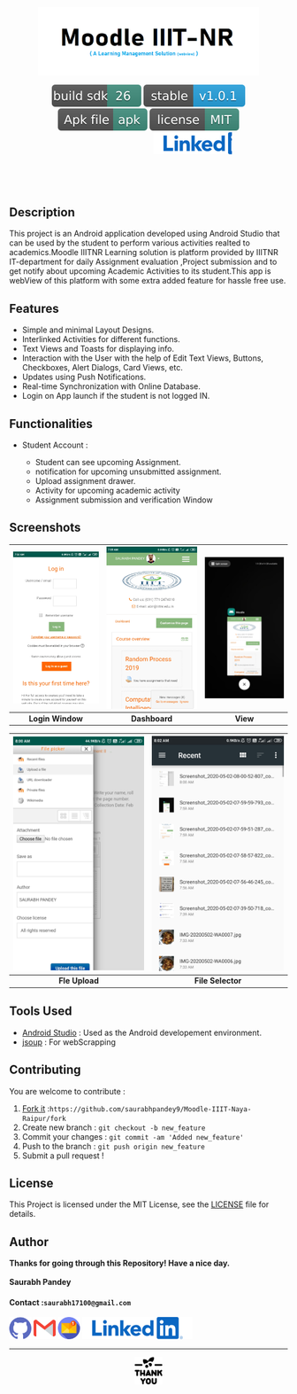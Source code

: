 <p align="center"><img src="Screenshot/icons/logo.png" width="400"></p>
<p align="center">
<a href=""><img src="Screenshot/icons/build.svg" target="_blank" alt="Build Status"></a>
<a href="https://github.com/saurabhpandey9/Moodle-IIIT-Naya-Raipur-App"><img src="Screenshot/icons/stable.svg" target="_blank" alt="Latest Stable Version"></a>
<a href="Screenshots/Moodle IIITNR.apk" target="_blank"><img src="Screenshot/icons/apk.svg" alt="Apk"><a>
<a href="LICENSE"><img src="Screenshot/icons/license.svg" alt="License"><a>
<br>
<marquee width="60%"height="100px" behavior="alternate" onmouseover="this.stop();" onmouseout="this.start();">
<a href="https://www.linkedin.com/in/saurabh17100" target="_blank"><img src="Screenshot/icons/linkedin.svg" alt="Linkedin"></a></marquee>

</p>

## Description #

This project is an Android application developed using Android Studio that can be used by the student to perform various activities realted to academics.Moodle IIITNR Learning solution is platform provided by IIITNR IT-department for daily Assignment evaluation ,Project submission and to get notify about upcoming Academic Activities to its student.This app is webView  of this platform with some extra added feature for hassle free use.

## Features
* Simple and minimal Layout Designs.
* Interlinked Activities for different functions.
* Text Views and Toasts for displaying info.
* Interaction with the User with the help of Edit Text Views, Buttons, Checkboxes, Alert Dialogs, Card Views, etc.
* Updates using Push Notifications.
* Real-time Synchronization with Online Database.
* Login on App launch if the student is not logged IN.

## Functionalities
* Student Account :

  * Student can see upcoming Assignment.
  * notification for upcoming unsubmitted assignment.
  * Upload assignment drawer.
  * Activity for upcoming academic activity
  * Assignment submission and verification Window
  

## Screenshots

|<img src=Screenshot/Screenshot_2020-05-02-07-58-57-822_com.iiitnr.iiitnrlibraryapp.jpg width="267">|<img src=Screenshot/Screenshot_2020-05-02-07-59-51-287_com.iiitnr.iiitnrlibraryapp.jpg width="267">|<img src=Screenshot/Screenshot_2020-05-02-07-59-59-793_com.android.systemui.jpg width="267">|
|:--:|:--:|:--:|
|**Login Window**|**Dashboard**|**View**|

|<img src=Screenshot/Screenshot_2020-05-02-08-00-52-807_com.iiitnr.iiitnrlibraryapp.jpg width="267">|<img src=Screenshot/Screenshot_2020-05-02-08-02-06-963_com.android.documentsui.jpg width="267">|
|:--:|:--:|
|**Fle Upload**|**File Selector**|


## Tools Used
* [Android Studio](https://developer.android.com/studio) : Used as the Android developement environment.
* [jsoup](https://jsoup.org/) : For webScrapping

## Contributing
You are welcome to contribute :

1. [Fork it](https://github.com/saurabhpandey9/Moodle-IIIT-Naya-Raipur/fork) :`https://github.com/saurabhpandey9/Moodle-IIIT-Naya-Raipur/fork`
2. Create new branch : `git checkout -b new_feature`
3. Commit your changes : `git commit -am 'Added new_feature'`
4. Push to the branch : `git push origin new_feature`
5. Submit a pull request !

## License
This Project is licensed under the MIT License, see the [LICENSE](LICENSE) file for details.

## Author 
**Thanks for going through this Repository! Have a nice day.**</br>
</br>**Saurabh Pandey**</br> 
#### Contact :`saurabh17100@gmail.com`
<p align="left">
<a href="https://github.com/saurabhpandey9/" target="_blank"><img src="Screenshot/icons/github.svg" height ="40" alt="github"></a>
<a href="mailto:saurabh17100@gmail.com" target="_blank"><img src="Screenshot/icons/mail.svg" height ="40" alt="Gmail"></a>
<a href="mailto:saurabh17100@iiitnr.edu.in" target="_blank"><img src="Screenshot/icons/mail1.svg" height ="40" alt="College Mail"></a>
<a href="https://www.linkedin.com/in/saurabh17100" target="_blank"><img src="Screenshot/icons/linkedin.svg" alt="Linkedin"></a>
</p>
<hr>
<p align="center"><img src="Screenshot/icons/thank-you.png" height="50"></p>